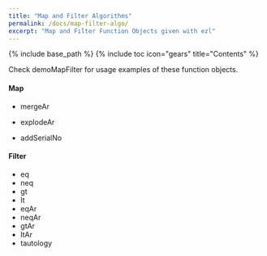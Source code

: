 ```yaml
---
title: "Map and Filter Algorithms"
permalink: /docs/map-filter-algo/
excerpt: "Map and Filter Function Objects given with ezl"
---
```

{% include base_path %}
{% include toc icon="gears" title="Contents" %}

Check demoMapFilter for usage examples of these function objects.

#### Map

- mergeAr

- explodeAr

- addSerialNo

#### Filter

- eq
- neq
- gt
- lt
- eqAr
- neqAr
- gtAr
- ltAr
- tautology
